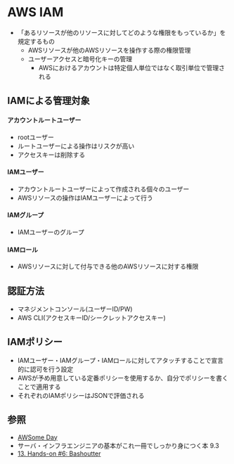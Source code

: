 # AWS IAM
- 「あるリソースが他のリソースに対してどのような権限をもっているか」を規定するもの
  - AWSリソースが他のAWSリソースを操作する際の権限管理
  - ユーザーアクセスと暗号化キーの管理
    - AWSにおけるアカウントは特定個人単位ではなく取引単位で管理される

## IAMによる管理対象
#### アカウントルートユーザー
  - rootユーザー
  - ルートユーザーによる操作はリスクが高い
  - アクセスキーは削除する

#### IAMユーザー
  - アカウントルートユーザーによって作成される個々のユーザー
  - AWSリソースの操作はIAMユーザーによって行う

#### IAMグループ
  - IAMユーザーのグループ

#### IAMロール
  - AWSリソースに対して付与できる他のAWSリソースに対する権限

## 認証方法
- マネジメントコンソール(ユーザーID/PW)
- AWS CLI(アクセスキーID/シークレットアクセスキー)

## IAMポリシー
- IAMユーザー・IAMグループ・IAMロールに対してアタッチすることで宣言的に認可を行う設定
- AWSが予め用意している定番ポリシーを使用するか、自分でポリシーを書くことで適用する
- それぞれのIAMポリシーはJSONで評価される

## 参照
- [AWSome Day](https://aws.amazon.com/jp/about-aws/events/awsomeday/)
- サーバ・インフラエンジニアの基本がこれ一冊でしっかり身につく本 9.3
- [13. Hands-on #6: Bashoutter](https://tomomano.github.io/learn-aws-by-coding/#sec_bashoutter)
